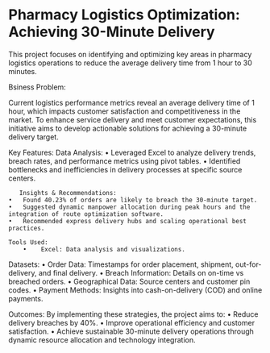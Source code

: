 # Pharmacy Logistics Optimization: Achieving 30-Minute Delivery

This project focuses on identifying and optimizing key areas in pharmacy logistics operations to reduce the average delivery time from 1 hour to 30 minutes.

  Bsiness Problem:

Current logistics performance metrics reveal an average delivery time of 1 hour, which impacts customer satisfaction and competitiveness in the market. To enhance service delivery and meet customer expectations, this initiative aims to develop actionable solutions for achieving a 30-minute delivery target.

Key Features:
	Data Analysis:
	•	Leveraged Excel to analyze delivery trends, breach rates, and performance metrics using pivot tables.
	•	Identified bottlenecks and inefficiencies in delivery processes at specific source centers.
 
       Insights & Recommendations:
	•	Found 40.23% of orders are likely to breach the 30-minute target.
	•	Suggested dynamic manpower allocation during peak hours and the integration of route optimization software.
	•	Recommended express delivery hubs and scaling operational best practices.
 
	Tools Used:
        •	 Excel: Data analysis and visualizations.

Datasets:
	•	Order Data: Timestamps for order placement, shipment, out-for-delivery, and final delivery.
	•	Breach Information: Details on on-time vs breached orders.
	•	Geographical Data: Source centers and customer pin codes.
	•	Payment Methods: Insights into cash-on-delivery (COD) and online payments.

Outcomes:
        By implementing these strategies, the project aims to:
	•	Reduce delivery breaches by 40%.
	•	Improve operational efficiency and customer satisfaction.
	•	Achieve sustainable 30-minute delivery operations through dynamic resource allocation and technology integration.
